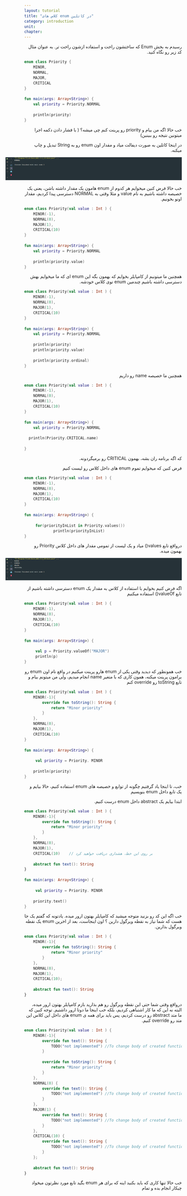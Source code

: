 ```yaml
---
layout: tutorial
title: "کلاس های enum در کاتلین"
category: introduction
unit: 
chapter: 
---
```



<div dir="rtl" markdown="1">



رسیدم به بخش Enum که ساختشون راحت و استفاده ازشون راحت تر. به عنوان مثال کد زیر رو نگاه کنید.

</div>

```kotlin
enum class Priority {
    MINOR,
    NORMAL,
    MAJOR,
    CRITICAL
}

fun main(args: Array<String>) {
    val priority = Priority.NORMAL

    println(priority)
}
```

<div dir="rtl" markdown="1">

خب حالا اگه من بیام و priority رو پرینت کنم چی میشه؟ ( با فشار دادن دکمه اجرا میتونین نتیجه رو ببینین)

در اینجا کاتلین به صورت دیفالت میاد و مقدار اون enum رو به String تبدیل و چاپ میکنه.

<p style="width: calc(100% + 60px);">
<img src="/assets/img/introduction/enum-classes-in-kotlin/result-1.PNG" />
</p>

خب حالا فرض کنین میخوایم هر کدوم از enum هامون یک مقدار داشته باشن، یعنی یک خصیصه داشته باشیم به نام value و مثلا وقتی به NORMAL دسترسی پیدا کردیم، مقدار اونو بخونیم.

</div>

```kotlin
enum class Priority(val value : Int ) {
    MINOR(-1),
    NORMAL(0),
    MAJOR(1),
    CRITICAL(10)
}

fun main(args: Array<String>) {
    val priority = Priority.NORMAL

    println(priority.value)
}
```

<div dir="rtl" markdown="1">

همچنین ما میتونیم از کامپایلر بخوایم که بهمون بگه این enum ای که ما میخوایم بهش دسترسی داشته باشیم چندمین enum توی کلاس خودشه.

</div>

```kotlin
enum class Priority(val value : Int ) {
    MINOR(-1),
    NORMAL(0),
    MAJOR(1),
    CRITICAL(10)
}

fun main(args: Array<String>) {
    val priority = Priority.NORMAL

    println(priority)
    println(priority.value)

    println(priority.ordinal)
}
```

<div dir="rtl" markdown="1">

همچنین ما خصیصه name رو داریم

</div>

```kotlin
enum class Priority(val value : Int ) {
    MINOR(-1),
    NORMAL(0),
    MAJOR(1),
    CRITICAL(10)
}

fun main(args: Array<String>) {
    val priority = Priority.NORMAL

  println(Priority.CRITICAL.name)

}
```

<div dir="rtl" markdown="1">

که اگه برنامه ران بشه، بهمون CRITICAL رو برمیگردونه.

فرض کنین که میخوایم تموم enum های داخل کلاس رو لیست کنیم

</div>

```kotlin
enum class Priority(val value : Int ) {
    MINOR(-1),
    NORMAL(0),
    MAJOR(1),
    CRITICAL(10)
}

fun main(args: Array<String>) {

     for(priorityInList in Priority.values())
             println(priorityInList)
}
```

<div dir="rtl" markdown="1">

درواقع تابع values() میاد و یک لیست از تمومی مقدار های داخل کلاس Priority رو بهمون میده.

<p style="width: calc(100% + 60px);">
<img src="/assets/img/introduction/enum-classes-in-kotlin/result-3.PNG" />
</p>

اگه فرض کنیم بخوایم با استفاده از کلاس به مقدار یک enum دسترسی داشته باشیم از تابع valueOf() استفاده میکنیم

</div>

```kotlin
enum class Priority(val value : Int ) {
    MINOR(-1),
    NORMAL(0),
    MAJOR(1),
    CRITICAL(10)
}

fun main(args: Array<String>) {

     val p = Priority.valueOf("MAJOR")
     println(p)
}
```

<div dir="rtl" markdown="1">

خب همونطور که دیدید وقتی یکی از enum هارو پرینت میکنیم در واقع نام اون enum رو برامون پرینت میکنه، همون کاری که با متغیر name انجام میدیم، ولی من میتونم بیام و تابع toString رو override کنم

</div>

```kotlin
enum class Priority(val value : Int ) {
    MINOR(-1){
        override fun toString(): String {
            return "Minor priority"
        }
    },
    NORMAL(0),
    MAJOR(1),
    CRITICAL(10)
}

fun main(args: Array<String>) {

     val priority = Priority. MINOR

    println(priority)
}
```

<div dir="rtl" markdown="1">

خب، تا اینجا یاد گرفتیم چگونه از توابع و خصیصه های enum استفاده کنیم، حالا بیایم و یک تابع داخل enum بنویسیم

ابتدا بیایم یک abstract داخل enum درست کنیم.

</div>

```kotlin
enum class Priority(val value : Int ) {
    MINOR(-1){
        override fun toString(): String {
            return "Minor priority"
        }
    },
    NORMAL(0),
    MAJOR(1),
    CRITICAL(10)    // بر روی این خط، هشداری دریافت خواهید کرد

    abstract fun text(): String
}

fun main(args: Array<String>) {

     val priority = Priority. MINOR

    priority.text()
}
```

<div dir="rtl" markdown="1">

خب اگه این کد رو بزنید متوجه میشید که کامپایلر بهتون ارور میده. یادتونه که گفتم یک جا هست که شما نیاز به نقطه ویرگول دارین ؟ اون اینجاست، بعد از اخرین enum یک نقطه ویرگول بذارین.

</div>

```kotlin
enum class Priority(val value : Int ) {
    MINOR(-1){
        override fun toString(): String {
            return "Minor priority"
        }
    },
    NORMAL(0),
    MAJOR(1),
    CRITICAL(10);

    abstract fun text(): String
}
```

<div dir="rtl" markdown="1">

درواقع وقتی شما حتی این نقطه ویرگول رو هم بذارید بازم کامپایلر بهتون ارور میده، البته نه این که ما کار اشتباهی کردیم، بلکه خب اینجا ما دوتا ارور داشتیم. توجه کنین که ما متد abstract رو درست کردیم، پس باید برای همه ی enum های داخل این کلاس این متد رو override کنیم.

</div>

```kotlin
enum class Priority(val value : Int ) {
    MINOR(-1){
        override fun text(): String {
            TODO("not implemented") //To change body of created functions use File | Settings | File Templates.
        }

        override fun toString(): String {
            return "Minor priority"
        }
    },
    NORMAL(0) {
        override fun text(): String {
            TODO("not implemented") //To change body of created functions use File | Settings | File Templates.
        }
    },
    MAJOR(1) {
        override fun text(): String {
            TODO("not implemented") //To change body of created functions use File | Settings | File Templates.
        }
    },
    CRITICAL(10) {
        override fun text(): String {
            TODO("not implemented") //To change body of created functions use File | Settings | File Templates.
        }
    };

    abstract fun text(): String
}
```

<div dir="rtl" markdown="1">

خب حالا تنها کاری که باید بکنید اینه که برای هر enum بگید تابع مورد نظرتون میخواد چیکار انجام بده و تمام

</div>

